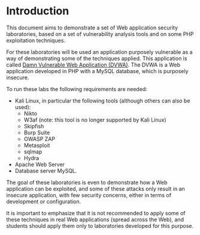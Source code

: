 # Introduction 

This document aims to demonstrate a set of Web application security laboratories, based on a set of vulnerability analysis tools and on some PHP exploitation techniques. 

For these laboratories will be used an application purposely vulnerable as a way of demonstrating some of the techniques applied. This application is called [Damn Vulnerable Web Application (DVWA)](https://github.com/digininja/DVWA). The DVWA is a Web application developed in PHP with a MySQL database, which is purposely insecure.

To run these labs the following requirements are needed:
- Kali Linux, in particular the following tools (although others can also be used):
  - Nikto
  - W3af (note: this tool is no longer supported by Kali Linux)
  - Skipfish
  - Burp Suite
  - OWASP ZAP
  - Metasploit
  - sqlmap
  - Hydra
- Apache Web Server
- Database server MySQL.

The goal of these laboratories is even to demonstrate how a Web application can be exploited, and some of these attacks only result in an insecure application, with few security concerns, either in terms of development or configuration.

It is important to emphasize that it is not recommended to apply some of these techniques in real Web applications (spread across the Web), and students should apply them only to laboratories developed for this purpose.
